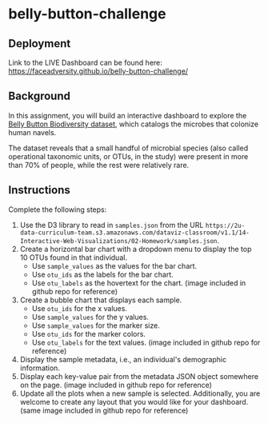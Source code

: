 # belly-button-challenge
## Deployment
Link to the LIVE Dashboard can be found here: https://faceadversity.github.io/belly-button-challenge/
## Background
In this assignment, you will build an interactive dashboard to explore the [Belly Button Biodiversity dataset](http://robdunnlab.com/projects/belly-button-biodiversity/), which catalogs the microbes that colonize human navels.

The dataset reveals that a small handful of microbial species (also called operational taxonomic units, or OTUs, in the study) were present in more than 70% of people, while the rest were relatively rare.
## Instructions
Complete the following steps:
  1. Use the D3 library to read in `samples.json` from the URL `https://2u-data-curriculum-team.s3.amazonaws.com/dataviz-classroom/v1.1/14-Interactive-Web-Visualizations/02-Homework/samples.json`.
  2. Create a horizontal bar chart with a dropdown menu to display the top 10 OTUs found in that individual.
     * Use `sample_values` as the values for the bar chart.
     * Use `otu_ids` as the labels for the bar chart.
     * Use `otu_labels` as the hovertext for the chart.
       (image included in github repo for reference)
  3. Create a bubble chart that displays each sample.
     * Use `otu_ids` for the x values.
     * Use `sample_values` for the y values.
     * Use `sample_values` for the marker size.
     * Use `otu_ids` for the marker colors.
     * Use `otu_labels` for the text values.
       (image included in github repo for reference)
  4. Display the sample metadata, i.e., an individual's demographic information.
  5. Display each key-value pair from the metadata JSON object somewhere on the page. (image included in github repo for reference)
  6. Update all the plots when a new sample is selected. Additionally, you are welcome to create any layout that you would like for your dashboard. (same image included in github repo for reference)
